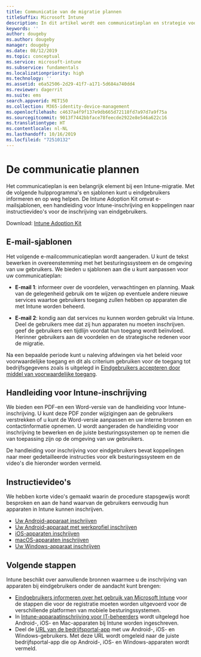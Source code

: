 ```yaml
---
title: Communicatie van de migratie plannen
titleSuffix: Microsoft Intune
description: In dit artikel wordt een communicatieplan en strategie voor migraties voorgesteld die u kunt gebruiken bij het migreren naar Microsoft Intune.
keywords: ''
author: dougeby
ms.author: dougeby
manager: dougeby
ms.date: 08/12/2019
ms.topic: conceptual
ms.service: microsoft-intune
ms.subservice: fundamentals
ms.localizationpriority: high
ms.technology: ''
ms.assetid: e6a52506-2d29-41f7-a171-5d684a740dd4
ms.reviewer: dagerrit
ms.suite: ems
search.appverid: MET150
ms.collection: M365-identity-device-management
ms.openlocfilehash: c4637a4f9f137e9db665d72118fd7a97d7a9f75a
ms.sourcegitcommit: 9013f7442bbface78feecde2922e8e546a622c16
ms.translationtype: HT
ms.contentlocale: nl-NL
ms.lasthandoff: 10/16/2019
ms.locfileid: "72510132"
---
```

# <a name="plan-communications"></a>De communicatie plannen

Het communicatieplan is een belangrijk element bij een Intune-migratie. Met de volgende hulpprogramma's en sjablonen kunt u eindgebruikers informeren en op weg helpen. De Intune Adoption Kit omvat e-mailsjablonen, een handleiding voor Intune-inschrijving en koppelingen naar instructievideo's voor de inschrijving van eindgebruikers.  

Download:  [Intune Adoption Kit](https://aka.ms/IntuneAdoptionKit)

## <a name="email-templates"></a>E-mail-sjablonen

Het volgende e-mailcommunicatieplan wordt aangeraden. U kunt de tekst bewerken in overeenstemming met het besturingssysteem en de omgeving van uw gebruikers. We bieden u sjablonen aan die u kunt aanpassen voor uw communicatieplan:

- **E-mail 1**: informeer over de voordelen, verwachtingen en planning. Maak van de gelegenheid gebruik om te wijzen op eventuele andere nieuwe services waartoe gebruikers toegang zullen hebben op apparaten die met Intune worden beheerd.

- **E-mail 2**: kondig aan dat services nu kunnen worden gebruikt via Intune. Deel de gebruikers mee dat zij hun apparaten nu moeten inschrijven. geef de gebruikers een tijdlijn voordat hun toegang wordt beïnvloed. Herinner gebruikers aan de voordelen en de strategische redenen voor de migratie.

Na een bepaalde periode kunt u naleving afdwingen via het beleid voor voorwaardelijke toegang en dit als criterium gebruiken voor de toegang tot bedrijfsgegevens zoals is uitgelegd in [Eindgebruikers accepteren door middel van voorwaardelijke toegang](migration-guide-drive-adoption.md).

## <a name="intune-enrollment-guide"></a>Handleiding voor Intune-inschrijving

We bieden een PDF-en een Word-versie van de handleiding voor Intune-inschrijving. U kunt deze PDF zonder wijzigingen aan de gebruikers verstrekken of u kunt de Word-versie aanpassen en uw interne bronnen en contactinformatie opnemen. U wordt aangeraden de handleiding voor inschrijving te bewerken en de juiste besturingssystemen op te nemen die van toepassing zijn op de omgeving van uw gebruikers.

De handleiding voor inschrijving voor eindgebruikers bevat koppelingen naar meer gedetailleerde instructies voor elk besturingssysteem en de video's die hieronder worden vermeld.

## <a name="instructional-videos"></a>Instructievideo's

We hebben korte video's gemaakt waarin de procedure stapsgewijs wordt besproken en aan de hand waarvan de gebruikers eenvoudig hun apparaten in Intune kunnen inschrijven.

- [Uw Android-apparaat inschrijven](https://www.youtube.com/watch?v=k0Q_sGLSx6o&t=1s)
- [Uw Android-apparaat met werkprofiel inschrijven](https://www.youtube.com/watch?v=9Dl8HsGk4tI&t=3s)
- [iOS-apparaten inschrijven](https://www.youtube.com/watch?v=mJyv6YcHi7c)
- [macOS-apparaten inschrijven](https://www.youtube.com/watch?v=Pa2pfhwq_yk)
- [Uw Windows-apparaat inschrijven](https://www.youtube.com/watch?v=TKQxEckBHiE)

## <a name="next-steps"></a>Volgende stappen

Intune beschikt over aanvullende bronnen waarmee u de inschrijving van apparaten bij eindgebruikers onder de aandacht kunt brengen:

- [Eindgebruikers informeren over het gebruik van Microsoft Intune](end-user-educate.md) voor de stappen die voor de registratie moeten worden uitgevoerd voor de verschillende platformen van mobiele besturingssystemen.
- In [Intune-apparaatinschrijving voor IT-beheerders](../enrollment/device-enrollment.md) wordt uitgelegd hoe Android-, iOS- en Mac-apparaten bij Intune worden ingeschreven.
- Deel de [URL van de bedrijfsportal-app](http://go.microsoft.com/fwlink/?LinkID=396941) met uw Android-, iOS- en Windows-gebruikers. Met deze URL wordt omgeleid naar de juiste bedrijfsportal-app die op Android-, iOS- en Windows-apparaten wordt vermeld.
